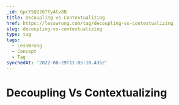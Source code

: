 ```yaml
---
_id: GpcY5Q226TTy4Cv8N
title: Decoupling vs Contextualizing
href: https://lesswrong.com/tag/decoupling-vs-contextualizing
slug: decoupling-vs-contextualizing
type: tag
tags:
  - LessWrong
  - Concept
  - Tag
synchedAt: '2022-08-29T11:05:10.435Z'
---
```


# Decoupling Vs Contextualizing
